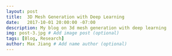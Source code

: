 ```yaml
---
layout: post
title:  3D Mesh Generation with Deep Learning
date:   2017-10-01 20:00:00 -07:00
description: My blog on 3d mesh generation with deep learning
img: post-3.jpg # Add image post (optional)
tags: [Blog, Research]
author: Max Jiang # Add name author (optional)
---
```

